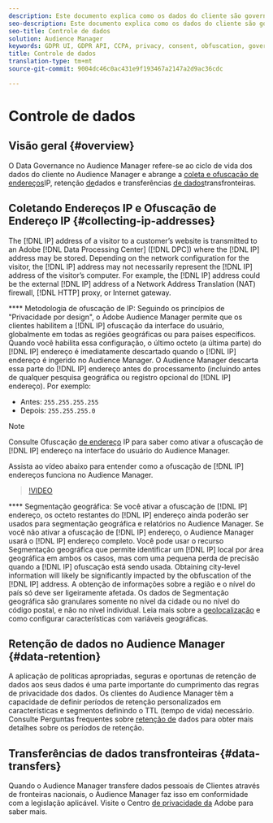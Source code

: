```yaml
---
description: Este documento explica como os dados do cliente são governados no Audience Manager.
seo-description: Este documento explica como os dados do cliente são governados no Audience Manager.
seo-title: Controle de dados
solution: Audience Manager
keywords: GDPR UI, GDPR API, CCPA, privacy, consent, obfuscation, governance
title: Controle de dados
translation-type: tm+mt
source-git-commit: 9004dc46c0ac431e9f193467a2147a2d9ac36cdc

---
```



# Controle de dados

## Visão geral {#overview}

O Data Governance no Audience Manager refere-se ao ciclo de vida dos dados do cliente no Audience Manager e abrange a [coleta e ofuscação de endereços](data-governance.md#collecting-ip-addresses)IP, retenção [de](data-governance.md#data-retention)dados e transferências [de dados](data-governance.md#data-transfers)transfronteiras.

## Coletando Endereços IP e Ofuscação de Endereço IP {#collecting-ip-addresses}

The [!DNL IP] address of a visitor to a customer’s website is transmitted to an Adobe [!DNL Data Processing Center] ([!DNL DPC]) where the [!DNL IP] address may be stored. Depending on the network configuration for the visitor, the [!DNL IP] address may not necessarily represent the [!DNL IP] address of the visitor’s computer. For example, the [!DNL IP] address could be the external [!DNL IP] address of a Network Address Translation (NAT) firewall, [!DNL HTTP] proxy, or Internet gateway.

**** Metodologia de ofuscação de IP: Seguindo os princípios de "Privacidade por design", o Adobe Audience Manager permite que os clientes habilitem a [!DNL IP] ofuscação da interface do usuário, globalmente em todas as regiões geográficas ou para países específicos. Quando você habilita essa configuração, o último octeto (a última parte) do [!DNL IP] endereço é imediatamente descartado quando o [!DNL IP] endereço é ingerido no Audience Manager. O Audience Manager descarta essa parte do [!DNL IP] endereço antes do processamento (incluindo antes de qualquer pesquisa geográfica ou registro opcional do [!DNL IP] endereço). Por exemplo:

* Antes: `255.255.255.255`
* Depois: `255.255.255.0`

>[!NOTE]
>
>Consulte Ofuscação [de endereço](../../features/administration/ip-obfuscation.md) IP para saber como ativar a ofuscação de [!DNL IP] endereço na interface do usuário do Audience Manager.

Assista ao vídeo abaixo para entender como a ofuscação de [!DNL IP] endereços funciona no Audience Manager.

>[!VIDEO](https://video.tv.adobe.com/v/27218/?captions=por_br)

**** Segmentação geográfica: Se você ativar a ofuscação de [!DNL IP] endereço, os octeto restantes do [!DNL IP] endereço ainda poderão ser usados para segmentação geográfica e relatórios no Audience Manager. Se você não ativar a ofuscação de [!DNL IP] endereço, o Audience Manager usará o [!DNL IP] endereço completo. Você pode usar o recurso Segmentação geográfica que permite identificar um [!DNL IP] local por área geográfica em ambos os casos, mas com uma pequena perda de precisão quando a [!DNL IP] ofuscação está sendo usada. Obtaining city-level information will likely be significantly impacted by the obfuscation of the [!DNL IP] address. A obtenção de informações sobre a região e o nível do país só deve ser ligeiramente afetada. Os dados de Segmentação geográfica são granulares somente no nível da cidade ou no nível do código postal, e não no nível individual. Leia mais sobre a [geolocalização](../../features/traits/trait-geotarget-keys.md) e como configurar características com variáveis geográficas.

## Retenção de dados no Audience Manager {#data-retention}

A aplicação de políticas apropriadas, seguras e oportunas de retenção de dados aos seus dados é uma parte importante do cumprimento das regras de privacidade dos dados. Os clientes do Audience Manager têm a capacidade de definir períodos de retenção personalizados em características e segmentos definindo o TTL (tempo de vida) necessário. Consulte Perguntas frequentes sobre [retenção de](../../faq/faq-privacy.md) dados para obter mais detalhes sobre os períodos de retenção.

## Transferências de dados transfronteiras {#data-transfers}

Quando o Audience Manager transfere dados pessoais de Clientes através de fronteiras nacionais, o Audience Manager faz isso em conformidade com a legislação aplicável. Visite o Centro [de privacidade da](https://www.adobe.com/privacy/eudatatransfers.html) Adobe para saber mais.